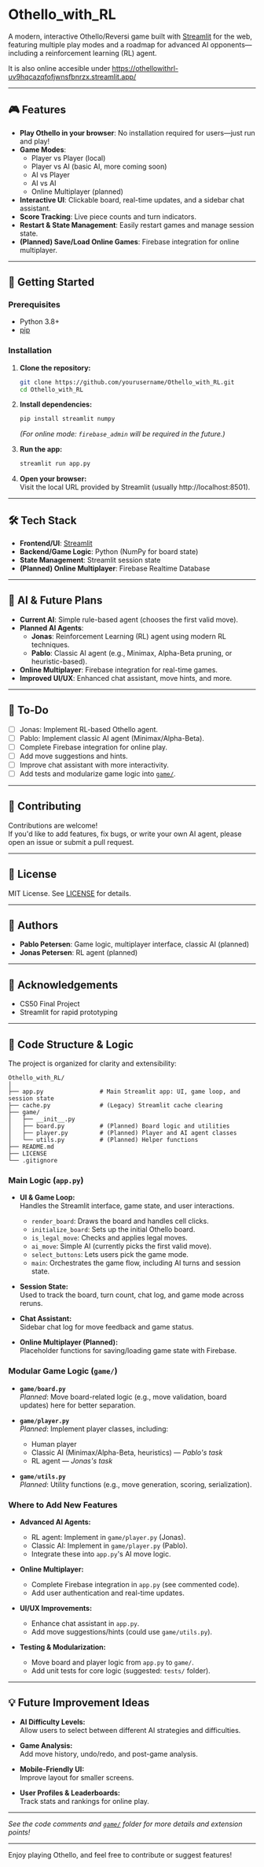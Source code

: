 # Othello_with_RL

A modern, interactive Othello/Reversi game built with [Streamlit](https://streamlit.io/) for the web, featuring multiple play modes and a roadmap for advanced AI opponents—including a reinforcement learning (RL) agent.

It is also online accesible under https://othellowithrl-uv9hqcazqfofjwnsfbnrzx.streamlit.app/

---

## 🎮 Features

- **Play Othello in your browser**: No installation required for users—just run and play!
- **Game Modes**:
  - Player vs Player (local)
  - Player vs AI (basic AI, more coming soon)
  - AI vs Player
  - AI vs AI
  - Online Multiplayer (planned)
- **Interactive UI**: Clickable board, real-time updates, and a sidebar chat assistant.
- **Score Tracking**: Live piece counts and turn indicators.
- **Restart & State Management**: Easily restart games and manage session state.
- **(Planned) Save/Load Online Games**: Firebase integration for online multiplayer.

---

## 🚀 Getting Started

### Prerequisites

- Python 3.8+
- [pip](https://pip.pypa.io/en/stable/)

### Installation

1. **Clone the repository:**
   ```sh
   git clone https://github.com/yourusername/Othello_with_RL.git
   cd Othello_with_RL
   ```

2. **Install dependencies:**
   ```sh
   pip install streamlit numpy
   ```

   *(For online mode: `firebase_admin` will be required in the future.)*

3. **Run the app:**
   ```sh
   streamlit run app.py
   ```

4. **Open your browser:**  
   Visit the local URL provided by Streamlit (usually http://localhost:8501).

---

## 🛠️ Tech Stack

- **Frontend/UI**: [Streamlit](https://streamlit.io/)
- **Backend/Game Logic**: Python (NumPy for board state)
- **State Management**: Streamlit session state
- **(Planned) Online Multiplayer**: Firebase Realtime Database

---

## 🤖 AI & Future Plans

- **Current AI**: Simple rule-based agent (chooses the first valid move).
- **Planned AI Agents**:
  - **Jonas**: Reinforcement Learning (RL) agent using modern RL techniques.
  - **Pablo**: Classic AI agent (e.g., Minimax, Alpha-Beta pruning, or heuristic-based).
- **Online Multiplayer**: Firebase integration for real-time games.
- **Improved UI/UX**: Enhanced chat assistant, move hints, and more.

---

## 📝 To-Do

- [ ] Jonas: Implement RL-based Othello agent.
- [ ] Pablo: Implement classic AI agent (Minimax/Alpha-Beta).
- [ ] Complete Firebase integration for online play.
- [ ] Add move suggestions and hints.
- [ ] Improve chat assistant with more interactivity.
- [ ] Add tests and modularize game logic into [`game/`](game/).

---

## 👥 Contributing

Contributions are welcome!  
If you'd like to add features, fix bugs, or write your own AI agent, please open an issue or submit a pull request.

---

## 📄 License

MIT License. See [LICENSE](LICENSE) for details.

---

## 🙋 Authors

- **Pablo Petersen**: Game logic, multiplayer interface, classic AI (planned)
- **Jonas Petersen**: RL agent (planned)

---

## 📢 Acknowledgements

- CS50 Final Project
- Streamlit for rapid prototyping

---

## 🧩 Code Structure & Logic

The project is organized for clarity and extensibility:

```
Othello_with_RL/
│
├── app.py                # Main Streamlit app: UI, game loop, and session state
├── cache.py              # (Legacy) Streamlit cache clearing
├── game/
│   ├── __init__.py
│   ├── board.py          # (Planned) Board logic and utilities
│   ├── player.py         # (Planned) Player and AI agent classes
│   └── utils.py          # (Planned) Helper functions
├── README.md
├── LICENSE
└── .gitignore
```

### Main Logic (`app.py`)

- **UI & Game Loop:**  
  Handles the Streamlit interface, game state, and user interactions.  
  - `render_board`: Draws the board and handles cell clicks.
  - `initialize_board`: Sets up the initial Othello board.
  - `is_legal_move`: Checks and applies legal moves.
  - `ai_move`: Simple AI (currently picks the first valid move).
  - `select_buttons`: Lets users pick the game mode.
  - `main`: Orchestrates the game flow, including AI turns and session state.

- **Session State:**  
  Used to track the board, turn count, chat log, and game mode across reruns.

- **Chat Assistant:**  
  Sidebar chat log for move feedback and game status.

- **Online Multiplayer (Planned):**  
  Placeholder functions for saving/loading game state with Firebase.

### Modular Game Logic (`game/`)

- **`game/board.py`**  
  *Planned*: Move board-related logic (e.g., move validation, board updates) here for better separation.

- **`game/player.py`**  
  *Planned*: Implement player classes, including:
    - Human player
    - Classic AI (Minimax/Alpha-Beta, heuristics) — *Pablo's task*
    - RL agent — *Jonas's task*

- **`game/utils.py`**  
  *Planned*: Utility functions (e.g., move generation, scoring, serialization).

### Where to Add New Features

- **Advanced AI Agents:**  
  - RL agent: Implement in `game/player.py` (Jonas).
  - Classic AI: Implement in `game/player.py` (Pablo).
  - Integrate these into `app.py`'s AI move logic.

- **Online Multiplayer:**  
  - Complete Firebase integration in `app.py` (see commented code).
  - Add user authentication and real-time updates.

- **UI/UX Improvements:**  
  - Enhance chat assistant in `app.py`.
  - Add move suggestions/hints (could use `game/utils.py`).

- **Testing & Modularization:**  
  - Move board and player logic from `app.py` to `game/`.
  - Add unit tests for core logic (suggested: `tests/` folder).

---

## 💡 Future Improvement Ideas

- **AI Difficulty Levels:**  
  Allow users to select between different AI strategies and difficulties.

- **Game Analysis:**  
  Add move history, undo/redo, and post-game analysis.

- **Mobile-Friendly UI:**  
  Improve layout for smaller screens.

- **User Profiles & Leaderboards:**  
  Track stats and rankings for online play.

---

*See the code comments and [`game/`](game/) folder for more details and extension points!*

---

Enjoy playing Othello, and feel free to contribute or suggest features!
